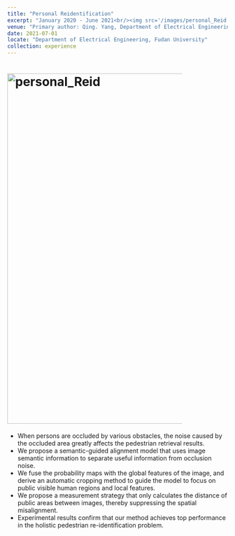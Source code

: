 ```yaml
---
title: "Personal Reidentification"
excerpt: "January 2020 - June 2021<br/><img src='/images/personal_Reid.png'>"
venue: "Primary author: Qing. Yang, Department of Electrical Engineering, Fudan University"
date: 2021-07-01
locate: "Department of Electrical Engineering, Fudan University"
collection: experience
---
```


# <img src="/personal_Reid.png" alt="personal_Reid" width="1000" height="800" style="max-width: 400px" class="left" data-proofer-ignore>

  - When persons are occluded by various obstacles, the noise caused by the occluded area greatly affects the pedestrian retrieval results.
  - We propose a semantic-guided alignment model that uses image semantic information to separate useful information from occlusion noise.
  - We fuse the probability maps with the global features of the image, and derive an automatic cropping method to guide the model to focus on public visible human regions and local features.
  - We propose a measurement strategy that only calculates the distance of public areas between images, thereby suppressing the spatial misalignment.
  - Experimental results confirm that our method achieves top performance in the holistic pedestrian re-identification problem.